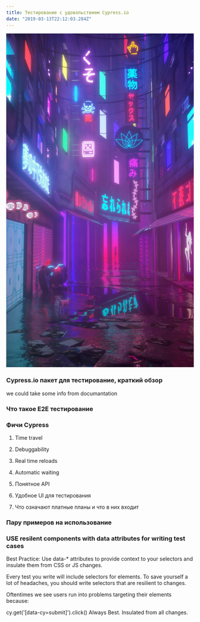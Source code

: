```yaml
---
title: Тестирование с удовольствием Cypress.io
date: "2019-03-13T22:12:03.284Z"
---
```


![hey](./jstreet.jpg)

### Cypress.io пакет для тестирование, краткий обзор

we could take some info from documantation


### Что такое E2E тестирование

### Фичи Cypress
1. Time travel
2. Debuggability
3. Real time reloads
4. Automatic waiting

5. Понятное API 
6. Удобное UI для тестирования
7. Что означают платные планы и что в них входит

### Пару примеров на использование



### USE resilent components with data attributes for writing test cases

 Best Practice: Use data-* attributes to provide context to your selectors and insulate them from CSS or JS changes.

Every test you write will include selectors for elements. To save yourself a lot of headaches, you should write selectors that are resilient to changes.

Oftentimes we see users run into problems targeting their elements because:

cy.get('[data-cy=submit]').click()	 Always	Best. Insulated from all changes.
